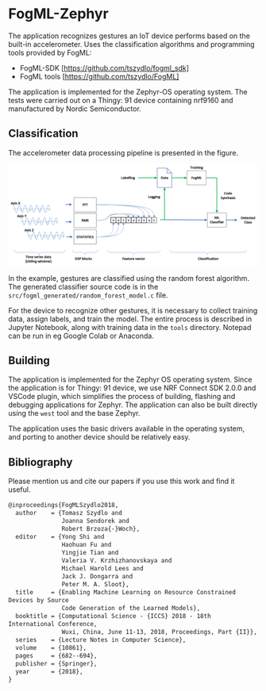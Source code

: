 # FogML-Zephyr
The application recognizes gestures an IoT device performs based on the built-in accelerometer. Uses the classification algorithms and programming tools provided by FogML:
* FogML-SDK [https://github.com/tszydlo/fogml_sdk]
* FogML tools [https://github.com/tszydlo/FogML]

The application is implemented for the Zephyr-OS operating system. The tests were carried out on a Thingy: 91 device containing nrf9160 and manufactured by Nordic Semiconductor.

## Classification
The accelerometer data processing pipeline is presented in the figure.

![Classification pipeline](./doc/classification.png)

In the example, gestures are classified using the random forest algorithm. The generated classifier source code is in the `src/fogml_generated/random_forest_model.c` file.

For the device to recognize other gestures, it is necessary to collect training data, assign labels, and train the model. The entire process is described in Jupyter Notebook, along with training data in the `tools` directory. Notepad can be run in eg Google Colab or Anaconda.

## Building
The application is implemented for the Zephyr OS operating system. Since the application is for Thingy: 91 device, we use NRF Connect SDK 2.0.0 and VSCode plugin, which simplifies the process of building, flashing and debugging applications for Zephyr. The application can also be built directly using the `west` tool and the base Zephyr.

The application uses the basic drivers available in the operating system, and porting to another device should be relatively easy.

## Bibliography
Please mention us and cite our papers if you use this work and find it useful.

```
@inproceedings{FogMLSzydlo2018,
  author    = {Tomasz Szydlo and
               Joanna Sendorek and
               Robert Brzoza{-}Woch},
  editor    = {Yong Shi and
               Haohuan Fu and
               Yingjie Tian and
               Valeria V. Krzhizhanovskaya and
               Michael Harold Lees and
               Jack J. Dongarra and
               Peter M. A. Sloot},
  title     = {Enabling Machine Learning on Resource Constrained Devices by Source
               Code Generation of the Learned Models},
  booktitle = {Computational Science - {ICCS} 2018 - 18th International Conference,
               Wuxi, China, June 11-13, 2018, Proceedings, Part {II}},
  series    = {Lecture Notes in Computer Science},
  volume    = {10861},
  pages     = {682--694},
  publisher = {Springer},
  year      = {2018},
}
```
